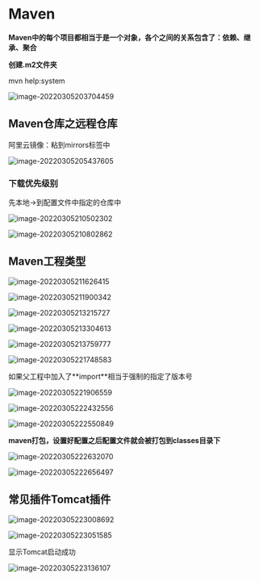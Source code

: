 # Maven

**Maven中的每个项目都相当于是一个对象，各个之间的关系包含了：依赖、继承、聚合**

**创建.m2文件夹**

  mvn help:system

![image-20220305203704459](https://lyx-study-note-image.oss-cn-shenzhen.aliyuncs.com/img/image-20220305203704459.png)





## Maven仓库之远程仓库



阿里云镜像：粘到mirrors标签中

![image-20220305205437605](https://lyx-study-note-image.oss-cn-shenzhen.aliyuncs.com/img/image-20220305205437605.png)



### 下载优先级别

先本地->到配置文件中指定的仓库中

![image-20220305210502302](https://lyx-study-note-image.oss-cn-shenzhen.aliyuncs.com/img/image-20220305210502302.png)

![image-20220305210802862](https://lyx-study-note-image.oss-cn-shenzhen.aliyuncs.com/img/image-20220305210802862.png)



## Maven工程类型

![image-20220305211626415](https://lyx-study-note-image.oss-cn-shenzhen.aliyuncs.com/img/image-20220305211626415.png)





![image-20220305211900342](https://lyx-study-note-image.oss-cn-shenzhen.aliyuncs.com/img/image-20220305211900342.png)

![image-20220305213215727](https://lyx-study-note-image.oss-cn-shenzhen.aliyuncs.com/img/image-20220305213215727.png)

![image-20220305213304613](https://lyx-study-note-image.oss-cn-shenzhen.aliyuncs.com/img/image-20220305213304613.png)



![image-20220305213759777](https://lyx-study-note-image.oss-cn-shenzhen.aliyuncs.com/img/image-20220305213759777.png)



![image-20220305221748583](https://lyx-study-note-image.oss-cn-shenzhen.aliyuncs.com/img/image-20220305221748583.png)



如果父工程中加入了**<scope>import</scope>**相当于强制的指定了版本号

![image-20220305221906559](https://lyx-study-note-image.oss-cn-shenzhen.aliyuncs.com/img/image-20220305221906559.png)





![image-20220305222432556](https://lyx-study-note-image.oss-cn-shenzhen.aliyuncs.com/img/image-20220305222432556.png)



![image-20220305222550849](https://lyx-study-note-image.oss-cn-shenzhen.aliyuncs.com/img/image-20220305222550849.png)

**maven打包，设置好配置之后配置文件就会被打包到classes目录下**

![image-20220305222632070](https://lyx-study-note-image.oss-cn-shenzhen.aliyuncs.com/img/image-20220305222632070.png)

![image-20220305222656497](https://lyx-study-note-image.oss-cn-shenzhen.aliyuncs.com/img/image-20220305222656497.png)

## 常见插件Tomcat插件

![image-20220305223008692](https://lyx-study-note-image.oss-cn-shenzhen.aliyuncs.com/img/image-20220305223008692.png)

![image-20220305223051585](https://lyx-study-note-image.oss-cn-shenzhen.aliyuncs.com/img/image-20220305223051585.png) 

显示Tomcat启动成功



![image-20220305223136107](https://lyx-study-note-image.oss-cn-shenzhen.aliyuncs.com/img/image-20220305223136107.png)



































































































